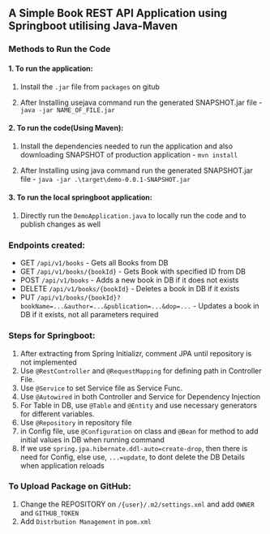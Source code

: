 ## A Simple Book REST API Application using Springboot utilising Java-Maven

### Methods to Run the Code

#### 1. To run the application:

1. Install the `.jar` file from `packages` on gitub

2. After Installing usejava command run the generated SNAPSHOT.jar file - `java -jar NAME_OF_FILE.jar`

#### 2. To run the code(Using Maven):

1. Install the dependencies needed to run the application and also downloading SNAPSHOT of production application - `mvn install`

2. After Installing using java command run the generated SNAPSHOT.jar file - `java -jar .\target\demo-0.0.1-SNAPSHOT.jar`

#### 3. To run the local springboot application:

1. Directly run the `DemoApplication.java` to locally run the code and to publish changes as well

### Endpoints created:

- GET `/api/v1/books` - Gets all Books from DB
- GET `/api/v1/books/{bookId}` - Gets Book with specified ID from DB
- POST `/api/v1/books` - Adds a new book in DB if it does not exists
- DELETE `/api/v1/books/{bookId}` - Deletes a book in DB if it exists
- PUT `/api/v1/books/{bookId}?bookName=...&author=...&publication=...&dop=...` - Updates a book in DB if it exists, not all parameters required

### Steps for Springboot:

1. After extracting from Spring Initializr, comment JPA until repository is not implemented
2. Use `@RestController` and `@RequestMapping` for defining path in Controller File.
3. Use `@Service` to set Service file as Service Func.
4. Use `@Autowired` in both Controller and Service for Dependency Injection
5. For Table in DB, use `@Table` and `@Entity` and use necessary generators for different variables.
6. Use `@Repository` in repository file
7. in Config file, use `@Configuration` on class and `@Bean` for method to add initial values in DB when running command
8. If we use `spring.jpa.hibernate.ddl-auto=create-drop`, then there is need for Config, else use, `...=update`, to dont delete the DB Details when application reloads

### To Upload Package on GitHub:

1. Change the REPOSITORY on `/{user}/.m2/settings.xml` and add `OWNER` and `GITHUB_TOKEN`
2. Add `Distrbution Management` in `pom.xml`
